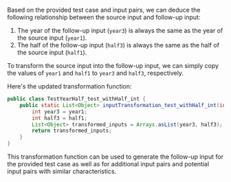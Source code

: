 Based on the provided test case and input pairs, we can deduce the following relationship between the source input and follow-up input:

1. The year of the follow-up input (`year3`) is always the same as the year of the source input (`year1`).
2. The half of the follow-up input (`half3`) is always the same as the half of the source input (`half1`).

To transform the source input into the follow-up input, we can simply copy the values of `year1` and `half1` to `year3` and `half3`, respectively.

Here's the updated transformation function:

```java
public class TestYearHalf_test_withHalf_int {
    public static List<Object> inputTransformation_test_withHalf_int(int year1, int half1, int half2)  {
        int year3 = year1;
        int half3 = half1;
        List<Object> transformed_inputs = Arrays.asList(year3, half3);
        return transformed_inputs;
    }
}
```

This transformation function can be used to generate the follow-up input for the provided test case as well as for additional input pairs and potential input pairs with similar characteristics.